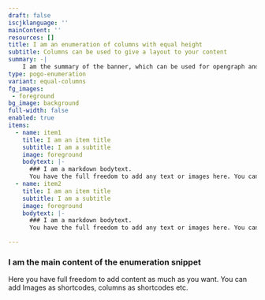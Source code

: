 ```yaml
---
draft: false
iscjklanguage: ''
mainContent: ''
resources: []
title: I am an enumeration of columns with equal height
subtitle: Columns can be used to give a layout to your content
summary: -|
    I am the summary of the banner, which can be used for opengraph and SEO descriptions
type: pogo-enumeration
variant: equal-columns
fg_images:
 - foreground
bg_image: background
full-width: false
enabled: true
items:
  - name: item1
    title: I am an item title
    subtitle: I am a subtitle
    image: foreground
    bodytext: |-
      ### I am a markdown bodytext.
      You have the full freedom to add any text or images here. You can even embed columns as shortcodes.
  - name: item2
    title: I am an item title
    subtitle: I am a subtitle
    image: foreground
    bodytext: |-
      ### I am a markdown bodytext.
      You have the full freedom to add any text or images here. You can even embed columns as shortcodes.

---
```

### I am the main content of the enumeration snippet

Here you have full freedom to add content as much as you want.
You can add  Images as shortcodes, columns as shortcodes etc.
